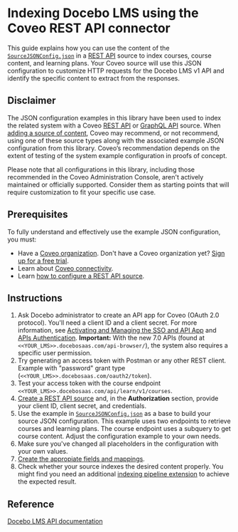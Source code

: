 # Indexing Docebo LMS using the Coveo REST API connector
This guide explains how you can use the content of the [`SourceJSONConfig.json`](SourceJSONConfig.json) in a [REST API](https://docs.coveo.com/en/1896/) source to index courses, course content, and learning plans. Your Coveo source will use this JSON configuration to customize HTTP requests for the Docebo LMS v1 API and identify the specific content to extract from the responses.

## Disclaimer
The JSON configuration examples in this library have been used to index the related system with a Coveo [REST API](https://docs.coveo.com/en/1896/) or [GraphQL API](https://docs.coveo.com/en/n6gh2329/) source. When [adding a source of content](https://docs.coveo.com/en/3390/index-content/add-or-edit-a-source#add-a-source), Coveo may recommend, or not recommend, using one of these source types along with the associated example JSON configuration from this library. Coveo’s recommendation depends on the extent of testing of the system example configuration in proofs of concept.

Please note that all configurations in this library, including those recommended in the Coveo Administration Console, aren't actively maintained or officially supported. Consider them as starting points that will require customization to fit your specific use case.

## Prerequisites
To fully understand and effectively use the example JSON configuration, you must:
- Have a [Coveo organization](https://docs.coveo.com/en/185). Don't have a Coveo organization yet? [Sign up for a free trial](https://www.coveo.com/en/free-trial?utm_marketing_tactic=connectivity_library).
- Learn about [Coveo connectivity](https://docs.coveo.com/en/1702).
- Learn [how to configure a REST API source](https://docs.coveo.com/en/1896/).

## Instructions
1. Ask Docebo administrator to create an API app for Coveo (OAuth 2.0 protocol). You'll need a client ID and a client secret. For more information, see [Activating and Managing the SSO and API App](https://www.docebo.com/knowledge-base/how-to-activate-and-manage-the-sso-and-api-app/) and [APIs Authentication](https://www.docebo.com/knowledge-base/authentication-api-ssp-app-grant-types/). **Important:** With the new 7.0 APIs (found at `<<YOUR_LMS>>.docebosaas.com/api-browser/`), the system also requires a specific user permission.
2. Try generating an access token with Postman or any other REST client. Example with "password" grant type (`<<YOUR_LMS>>.docebosaas.com/oauth2/token`).
3. Test your access token with the course endpoint `<<YOUR_LMS>>.docebosaas.com/api/learn/v1/courses`.
4. [Create a REST API source](https://docs.coveo.com/en/1896/) and, in the **Authorization** section, provide your client ID, client secret, and credentials.
5. Use the example in [`SourceJSONConfig.json`](https://github.com/coveooss/connectivity-library/blob/master/Docebo%20LMS/SourceJSONConfig.json) as a base to build your source JSON configuration. This example uses two endpoints to retrieve courses and learning plans. The course endpoint uses a subquery to get course content. Adjust the configuration example to your own needs.
6. Make sure you've changed all placeholders in the configuration with your own values.
7. [Create the appropiate fields and mappings](https://docs.coveo.com/en/1896/#completion).
8. Check whether your source indexes the desired content properly. You might find you need an additional [indexing pipeline extension](https://docs.coveo.com/en/1645/) to achieve the expected result.

## Reference
[Docebo LMS API documentation](https://help.docebo.com/hc/en-us/sections/360005441800-APIs)
